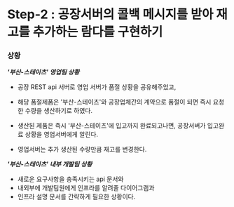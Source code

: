 # Step-2 : 공장서버의 콜백 메시지를 받아 재고를 추가하는 람다를 구현하기

### 상황
***'부산-스테이츠' 영업팀 상황***
- 공장 REST api 서버로 영업 서버가 품절 상황을 공유해주었고, 
- 해당 품절제품은 '부산-스테이츠'와 공장업체간의 계약으로 품절이 되면 즉시 요청한 수량을 생산하기로 하였다.

- 생산된 제품은 즉시 '부산-스테이츠'에 입고까지 완료되고나면, 공장서버가 입고완료 상황을 영업서버에게 알린다. 
- 영업서버는 추가 생산된 수량만큼 재고를 변경한다.

***'부산-스테이츠' 내부 개발팀 상황***
- 새로운 요구사항을 충족시키는 api 문서와 
- 내외부에 개발팀원에게 인프라를 알려줄 다이어그램과 
- 인프라 설명 문서를 간략하게 필요한 상황이다. 



